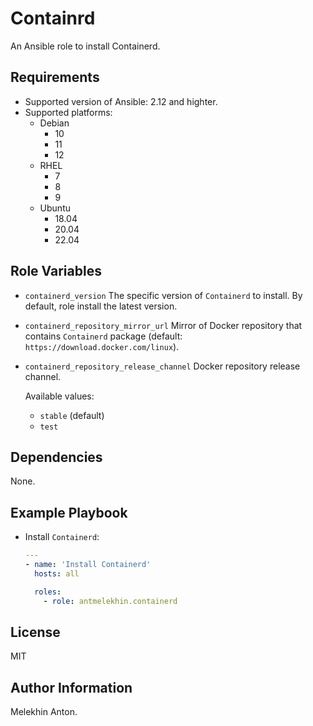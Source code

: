 Containrd
=========

An Ansible role to install Containerd.

Requirements
------------

- Supported version of Ansible: 2.12 and highter.
- Supported platforms:
  - Debian
    - 10
    - 11
    - 12
  - RHEL
    - 7
    - 8
    - 9
  - Ubuntu
    - 18.04
    - 20.04
    - 22.04

Role Variables
--------------

- `containerd_version` The specific version of `Containerd` to install. By default, role install the latest version.
- `containerd_repository_mirror_url` Mirror of Docker repository that contains `Containerd` package (default: `https://download.docker.com/linux`).
- `containerd_repository_release_channel` Docker repository release channel.

  Available values:
  - `stable` (default)
  - `test`

Dependencies
------------

None.

Example Playbook
----------------

- Install `Containerd`:

  ```yaml
  ---
  - name: 'Install Containerd'
    hosts: all

    roles:
      - role: antmelekhin.containerd
  ```

License
-------

MIT

Author Information
------------------

Melekhin Anton.
